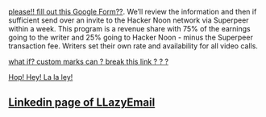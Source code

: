 [please!! fill out this Google Form??](https://docs.google.com/forms/d/e/1FAIpQLSce_si23Kc8Ydmv27J9Z4f_BdwY5VWczKDGtZBGtUPCsbDW0Q/viewform). We’ll review the information and then if sufficient send over an invite to the Hacker Noon network via Superpeer within a week. This program is a revenue share with 75% of the earnings going to the writer and 25% going to Hacker Noon - minus the Superpeer transaction fee. Writers set their own rate and availability for all video calls. 


[what if? custom marks can ? break this  link ? ? ?](http://google.com)

[Hop! Hey! La la ley!](http://google.com)


## [Linkedin page of LLazyEmail](https://www.linkedin.com/company/llazyemail/)
